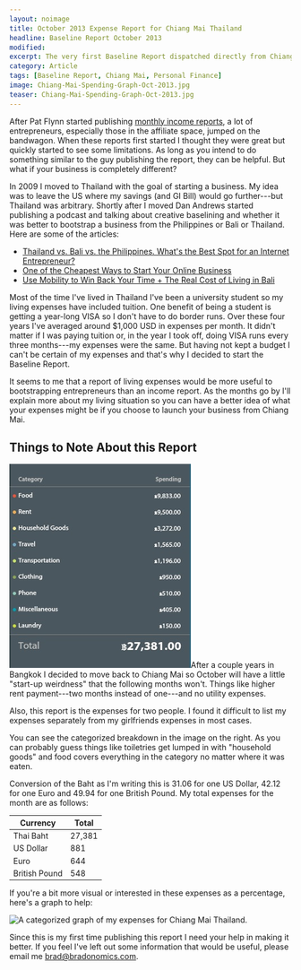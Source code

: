 ```yaml
---
layout: noimage
title: October 2013 Expense Report for Chiang Mai Thailand
headline: Baseline Report October 2013
modified:
excerpt: The very first Baseline Report dispatched directly from Chiang Mai Thailand.
category: Article
tags: [Baseline Report, Chiang Mai, Personal Finance]
image: Chiang-Mai-Spending-Graph-Oct-2013.jpg
teaser: Chiang-Mai-Spending-Graph-Oct-2013.jpg
---
```


After Pat Flynn started publishing [monthly income reports](http://www.smartpassiveincome.com/tag/monthly-income-report/), a lot of entrepreneurs, especially those in the affiliate space, jumped on the bandwagon. When these reports first started I thought they were great but quickly started to see some limitations. As long as you intend to do something similar to the guy publishing the report, they can be helpful. But what if your business is completely different?

In 2009 I moved to Thailand with the goal of starting a business. My idea was to leave the US where my savings (and GI Bill) would go further---but Thailand was arbitrary. Shortly after I moved Dan Andrews started publishing a podcast and talking about creative baselining and whether it was better to bootstrap a business from the Philippines or Bali or Thailand. Here are some of the articles:

*   [Thailand vs. Bali vs. the Philippines. What's the Best Spot for an Internet Entrepreneur?](http://www.tropicalmba.com/thailand-vs-bali-vs-philippines/)
*   [One of the Cheapest Ways to Start Your Online Business](http://www.tropicalmba.com/for-the-bold-one-of-the-cheapest-ways-to-start-your-online-business/)
*   [Use Mobility to Win Back Your Time + The Real Cost of Living in Bali](http://www.tropicalmba.com/cost-of-living-in-bali/)

Most of the time I've lived in Thailand I've been a university student so my living expenses have included tuition. One benefit of being a student is getting a year-long VISA so I don't have to do border runs. Over these four years I've averaged around $1,000 USD in expenses per month. It didn't matter if I was paying tuition or, in the year I took off, doing VISA runs every three months---my expenses were the same. But having not kept a budget I can't be certain of my expenses and that's why I decided to start the Baseline Report.

It seems to me that a report of living expenses would be more useful to bootstrapping entrepreneurs than an income report. As the months go by I'll explain more about my living situation so you can have a better idea of what your expenses might be if you choose to launch your business from Chiang Mai.

## Things to Note About this Report

![A categorized list of my expenses for Chiang Mai Thailand.](/images/Chiang-Mai-Spending-Category-List-Oct-2013.jpg "Categorized List of Expenses")After a couple years in Bangkok I decided to move back to Chiang Mai so October will have a little "start-up weirdness" that the following months won't. Things like higher rent payment---two months instead of one---and no utility expenses.

Also, this report is the expenses for two people. I found it difficult to list my expenses separately from my girlfriends expenses in most cases.

You can see the categorized breakdown in the image on the right. As you can probably guess things like toiletries get lumped in with "household goods" and food covers everything in the category no matter where it was eaten.

Conversion of the Baht as I'm writing this is 31.06 for one US Dollar, 42.12 for one Euro and 49.94 for one British Pound. My total expenses for the month are as follows:

|Currency     |Total |
|-------------|------|
|Thai Baht    |27,381|
|US Dollar    |881   |
|Euro         |644   |
|British Pound|548   |

If you're a bit more visual or interested in these expenses as a percentage, here's a graph to help:

![A categorized graph of my expenses for Chiang Mai Thailand.](http://bradonomics.com/images/Chiang-Mai-Spending-Graph-Oct-2013.jpg "Categorized Graph of Expenses for Chiang Mai")

Since this is my first time publishing this report I need your help in making it better. If you feel I've left out some information that would be useful, please email me brad@bradonomics.com.